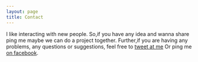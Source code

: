 ```yaml
---
layout: page
title: Contact
---
```


I like interacting with new people. So,if you have any idea and wanna share ping me maybe we can do a project together. Further,if you are having any problems, any questions or suggestions, feel free to [tweet at me](https://twitter.com/damngamerz)  Or ping me [on facebook](https://www.facebook.com/damngamerz).
